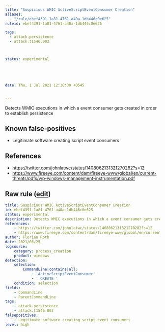 ```yaml
---
title: "Suspicious WMIC ActiveScriptEventConsumer Creation"
aliases:
  - "/rule/ebef4391-1a81-4761-a40a-1db446c0e625"
ruleid: ebef4391-1a81-4761-a40a-1db446c0e625

tags:
  - attack.persistence
  - attack.t1546.003



status: experimental





date: Thu, 1 Jul 2021 12:18:30 +0545


---
```


Detects WMIC executions in which a event consumer gets created in order to establish persistence

<!--more-->


## Known false-positives

* Legitimate software creating script event consumers



## References

* https://twitter.com/johnlatwc/status/1408062131321270282?s=12
* https://www.fireeye.com/content/dam/fireeye-www/global/en/current-threats/pdfs/wp-windows-management-instrumentation.pdf


## Raw rule ([edit](https://github.com/SigmaHQ/sigma/edit/master/rules/windows/process_creation/proc_creation_win_susp_wmic_eventconsumer_create.yml))
```yaml
title: Suspicious WMIC ActiveScriptEventConsumer Creation
id: ebef4391-1a81-4761-a40a-1db446c0e625
status: experimental
description: Detects WMIC executions in which a event consumer gets created in order to establish persistence
references:
    - https://twitter.com/johnlatwc/status/1408062131321270282?s=12
    - https://www.fireeye.com/content/dam/fireeye-www/global/en/current-threats/pdfs/wp-windows-management-instrumentation.pdf
author: Florian Roth
date: 2021/06/25
logsource:
    category: process_creation
    product: windows
detection:
    selection:
        CommandLine|contains|all:
            - 'ActiveScriptEventConsumer'
            - ' CREATE '
    condition: selection
fields:
    - CommandLine
    - ParentCommandLine
tags:
    - attack.persistence
    - attack.t1546.003
falsepositives:
    - Legitimate software creating script event consumers
level: high

```
